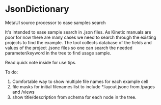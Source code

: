 # JsonDictionary

MetaUI source processor to ease samples search

It's intended to ease sample search in .json files. As Kinetic manuals are poor for now there are many cases we need to search through the existing projects to find the example.
The tool collects database of the fields and values of the project .jsonc files so one can search the needed parameter/keyword in the tree to find usage sample.

Read quick note inside for use tips.

To do:

1. Comfortable way to show multiple file names for each example cell
2. file masks for initial filenames list to include \*.layout.jsonc from /pages and /views
3. show title/description from schema for each node in the tree.